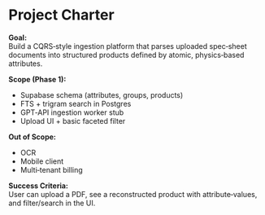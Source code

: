 # Project Charter

**Goal:**  
Build a CQRS‑style ingestion platform that parses uploaded spec‑sheet documents into structured products defined by atomic, physics‑based attributes.

**Scope (Phase 1):**  
- Supabase schema (attributes, groups, products)  
- FTS + trigram search in Postgres  
- GPT‑API ingestion worker stub  
- Upload UI + basic faceted filter

**Out of Scope:**  
- OCR  
- Mobile client  
- Multi‑tenant billing

**Success Criteria:**  
User can upload a PDF, see a reconstructed product with attribute‑values, and filter/search in the UI.
